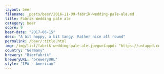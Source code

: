 ```yaml
---
layout: beer
filename: _posts/beer/2016-11-09-fabrik-wedding-pale-ale.md
title: Fabrik Wedding pale ale
category: beer
score: 9
beer-date: "2017-06-15"
desc: "A bit hoppy, a bit tangy. Rather nice all round"
permalink: /beer/:title.html
img: /img/list/fabrik-wedding-pale-ale.jpeguntappd: "https://untappd.com/b/bierfabrik-wedding-pale-ale/311473"
country: "Germany"
brewery: "Bierfabrik"
breweryURL: "breweryURL"
style: "IPA - American"
---
```

